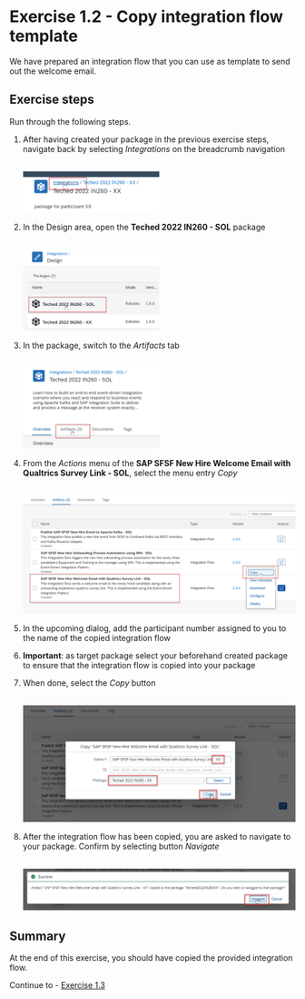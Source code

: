 # Exercise 1.2 - Copy integration flow template

We have prepared an integration flow that you can use as template to send out the welcome email.

## Exercise steps

Run through the following steps.
1. After having created your package in the previous exercise steps, navigate back by selecting *Integrations* on the breadcrumb navigation

    <br><img src="/exercises/ex1/images/01-0004.png" width=50% height=50%>
    
2. In the Design area, open the **Teched 2022 IN260 - SOL** package

    <br><img src="/exercises/ex1/images/01-0005.png" width=50% height=50%>
    
3. In the package, switch to the *Artifacts* tab

    <br><img src="/exercises/ex1/images/01-0006.png" width=50% height=50%>

4. From the *Actions* menu of the **SAP SFSF New Hire Welcome Email with Qualtrics Survey Link - SOL**, select the menu entry *Copy*

    <br>![Copy](/exercises/ex1/images/01-0007.png)

5. In the upcoming dialog, add the participant number assigned to you to the name of the copied integration flow
6. **Important**: as target package select your beforehand created package to ensure that the integration flow is copied into your package
7. When done, select the *Copy* button

    <br>![Maintain name and target](/exercises/ex1/images/01-0008.png)

8. After the integration flow has been copied, you are asked to navigate to your package. Confirm by selecting button *Navigate*

    <br>![Navigate to your package](/exercises/ex1/images/01-0009.png)
 
## Summary

At the end of this exercise, you should have copied the provided integration flow.

Continue to - [Exercise 1.3](/exercises/ex1/ex13)
